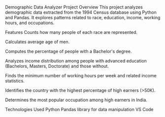Demographic Data Analyzer
Project Overview
This project analyzes demographic data extracted from the 1994 Census database using Python and Pandas. It explores patterns related to race, education, income, working hours, and occupations.

Features
Counts how many people of each race are represented.

Calculates average age of men.

Computes the percentage of people with a Bachelor's degree.

Analyzes income distribution among people with advanced education (Bachelors, Masters, Doctorate) and those without.

Finds the minimum number of working hours per week and related income statistics.

Identifies the country with the highest percentage of high earners (>50K).

Determines the most popular occupation among high earners in India.

Technologies Used
Python
Pandas library for data manipulation
VS Code 

